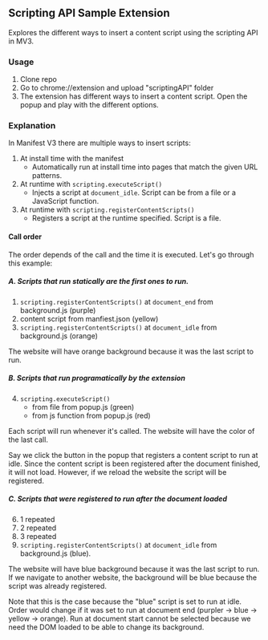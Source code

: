 ## Scripting API Sample Extension
Explores the different ways to insert a content script using the scripting API
in MV3.

### Usage
1. Clone repo
2. Go to chrome://extension and upload "scriptingAPI" folder
3. The extension has different ways to insert a content script. Open the
popup and play with the different options.

### Explanation
In Manifest V3 there are multiple ways to insert scripts:
1. At install time with the manifest
    * Automatically run at install time into pages that match the given URL
    patterns.
2. At runtime with `scripting.executeScript()`
    * Injects a script at `document_idle`. Script can be from a file or a
    JavaScript function.
3. At runtime with `scripting.registerContentScripts()`
    * Registers a script at the runtime specified. Script is a file.

#### Call order
The order depends of the call and the time it is executed. Let's go through this
example:

##### A. Scripts that run statically are the first ones to run. 
1. `scripting.registerContentScripts()` at `document_end` from background.js
(purple)
2. content script from manfiest.json (yellow)
3. `scripting.registerContentScripts()` at `document_idle` from background.js
(orange)

The website will have orange background because it was the last script to run.

##### B. Scripts that run programatically by the extension
4. `scripting.executeScript()` 
    * from file from popup.js (green)
    * from js function from popup.js (red)

Each script will run whenever it's called. The website will have the color of
the last call. 

Say we click the button in the popup that registers a content script to run at
idle. Since the content script is been registered after the document finished,
it will not load. However, if we reload the website the script will be
registered.
##### C. Scripts that were registered to run after the document loaded
6. 1 repeated
7. 2 repeated
8. 3 repeated
9. `scripting.registerContentScripts()` at `document_idle` from background.js
(blue). 

The website will have blue background because it was the last script to run. If
we navigate to another website, the background will be blue because the script
was already registered.

Note that this is the case because the "blue" script is set to run at idle.
Order would change if it was set to run at document end (purpler -> blue -> 
yellow -> orange). Run at document start cannot be selected because we need the
DOM loaded to be able to change its background.
